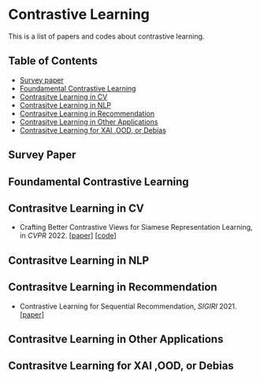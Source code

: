 # Contrastive Learning
This is a list of papers and codes about contrastive learning.

## Table of Contents
- [Survey paper](#survey-paper)
- [Foundamental Contrastive Learning](#foundamental-CL)
- [Contrasitve Learning in CV](#CL-CV)
- [Contrasitve Learning in NLP](#CL-NLP)
- [Contrasitve Learning in Recommendation](#CL-Rec)
- [Contrasitve Learning in Other Applications](#CL-Other)
- [Contrasitve Learning for XAI ,OOD, or Debias](#CL-XAI)

<!--- * Title, in *NeurIPS* 2019. [\[paper\]]() [\[code\]]() ---> 

## Survey Paper

## Foundamental Contrastive Learning

## Contrasitve Learning in CV
* Crafting Better Contrastive Views for Siamese Representation Learning, in *CVPR* 2022. [\[paper\]](https://arxiv.org/abs/2202.03278) [\[code\]](https://github.com/xyupeng/ContrastiveCrop)

## Contrasitve Learning in NLP

## Contrasitve Learning in Recommendation
* Contrastive Learning for Sequential Recommendation, *SIGIRI* 2021. [\[paper\]](https://arxiv.org/abs/2010.14395)

## Contrasitve Learning in Other Applications

## Contrasitve Learning for XAI ,OOD, or Debias
